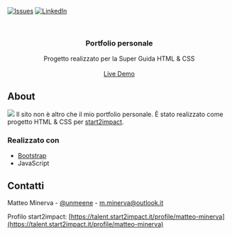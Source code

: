 <!-- PROJECT SHIELDS -->
[![Issues][issues-shield]](https://github.com/matteo-minerva/portfolio-v2/issues)
[![LinkedIn][linkedin-shield]](https://www.linkedin.com/in/m-minerva/)



<!-- PROJECT LOGO -->
<br />
<p align="center">
  <h3 align="center">Portfolio personale</h3>

  <p align="center">
    Progetto realizzato per la Super Guida HTML & CSS
    <br />
    <br />
    <a href="https://portfolio-v2.meene.vercel.app/">Live Demo</a>
  </p>
</p>



<!-- RIGUARDO IL PROGETTO -->
## About

<a href="matteo-minerva.github.io"><img src="https://i.imgur.com/dNekNJ5.png"/></a>
Il sito non è altro che il mio portfolio personale. È stato realizzato come progetto HTML & CSS per <a href="https://start2impact.it/">start2impact</a>.


### Realizzato con

* [Bootstrap](https://getbootstrap.com/)
* JavaScript



<!-- CONTATTI -->
## Contatti

Matteo Minerva - [@unmeene](https://twitter.com/unmeene) - m.minerva@outlook.it

Profilo start2impact: [https://talent.start2impact.it/profile/matteo-minerva](https://talent.start2impact.it/profile/matteo-minerva)




<!-- MARKDOWN LINKS & IMAGES -->
<!-- https://www.markdownguide.org/basic-syntax/#reference-style-links -->
[issues-shield]: https://img.shields.io/github/issues/matteo-minerva/air-quality-checker/repo.svg?style=for-the-badge
[issues-url]: https://github.com/matteo-minerva/repo/issues
[linkedin-shield]: https://img.shields.io/badge/-LinkedIn-black.svg?style=for-the-badge&logo=linkedin&colorB=555
[linkedin-url]: https://linkedin.com/in/matteo-minerva
